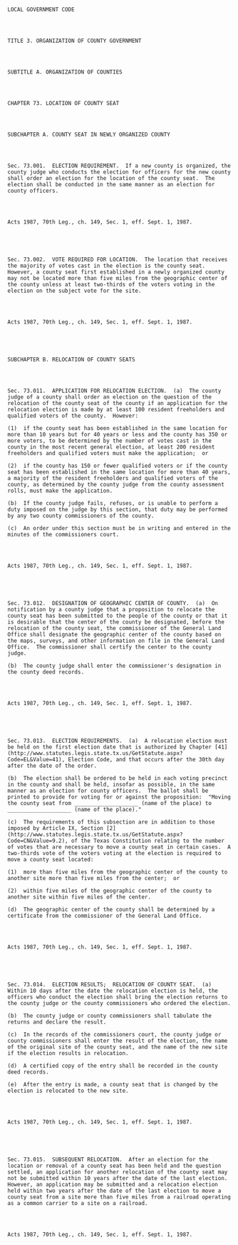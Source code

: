 ﻿
    
    
    	
    					
    
    
    LOCAL GOVERNMENT CODE
    
      
    
    
    TITLE 3. ORGANIZATION OF COUNTY GOVERNMENT
    
      
    
    
    SUBTITLE A. ORGANIZATION OF COUNTIES
    
      
    
    
    CHAPTER 73. LOCATION OF COUNTY SEAT
    
      
    
    
    SUBCHAPTER A. COUNTY SEAT IN NEWLY ORGANIZED COUNTY
    
      
    
    
    Sec. 73.001.  ELECTION REQUIREMENT.  If a new county is organized, the county judge who conducts the election for officers for the new county shall order an election for the location of the county seat.  The election shall be conducted in the same manner as an election for county officers.
    
    
    
    
    Acts 1987, 70th Leg., ch. 149, Sec. 1, eff. Sept. 1, 1987.
    
    
    
    
    
    Sec. 73.002.  VOTE REQUIRED FOR LOCATION.  The location that receives the majority of votes cast in the election is the county seat.  However, a county seat first established in a newly organized county may not be located more than five miles from the geographic center of the county unless at least two-thirds of the voters voting in the election on the subject vote for the site.
    
    
    
    
    Acts 1987, 70th Leg., ch. 149, Sec. 1, eff. Sept. 1, 1987.
    
    
    
    
    
    SUBCHAPTER B. RELOCATION OF COUNTY SEATS
    
      
    
    
    Sec. 73.011.  APPLICATION FOR RELOCATION ELECTION.  (a)  The county judge of a county shall order an election on the question of the relocation of the county seat of the county if an application for the relocation election is made by at least 100 resident freeholders and qualified voters of the county.  However:
    
    (1)  if the county seat has been established in the same location for more than 10 years but for 40 years or less and the county has 350 or more voters, to be determined by the number of votes cast in the county in the most recent general election, at least 200 resident freeholders and qualified voters must make the application;  or
    
    (2)  if the county has 150 or fewer qualified voters or if the county seat has been established in the same location for more than 40 years, a majority of the resident freeholders and qualified voters of the county, as determined by the county judge from the county assessment rolls, must make the application.
    
    (b)  If the county judge fails, refuses, or is unable to perform a duty imposed on the judge by this section, that duty may be performed by any two county commissioners of the county.
    
    (c)  An order under this section must be in writing and entered in the minutes of the commissioners court.
    
    
    
    
    Acts 1987, 70th Leg., ch. 149, Sec. 1, eff. Sept. 1, 1987.
    
    
    
    
    
    Sec. 73.012.  DESIGNATION OF GEOGRAPHIC CENTER OF COUNTY.  (a)  On notification by a county judge that a proposition to relocate the county seat has been submitted to the people of the county or that it is desirable that the center of the county be designated, before the relocation of the county seat, the commissioner of the General Land Office shall designate the geographic center of the county based on the maps, surveys, and other information on file in the General Land Office.  The commissioner shall certify the center to the county judge.
    
    (b)  The county judge shall enter the commissioner's designation in the county deed records.
    
    
    
    
    Acts 1987, 70th Leg., ch. 149, Sec. 1, eff. Sept. 1, 1987.
    
    
    
    
    
    Sec. 73.013.  ELECTION REQUIREMENTS.  (a)  A relocation election must be held on the first election date that is authorized by Chapter [41](http://www.statutes.legis.state.tx.us/GetStatute.aspx?Code=EL&Value=41), Election Code, and that occurs after the 30th day after the date of the order.
    
    (b)  The election shall be ordered to be held in each voting precinct in the county and shall be held, insofar as possible, in the same manner as an election for county officers.  The ballot shall be printed to provide for voting for or against the proposition:  "Moving the county seat from ____________________ (name of the place) to ____________________ (name of the place)."
    
    (c)  The requirements of this subsection are in addition to those imposed by Article IX, Section [2](http://www.statutes.legis.state.tx.us/GetStatute.aspx?Code=CN&Value=9.2), of the Texas Constitution relating to the number of votes that are necessary to move a county seat in certain cases.  A two-thirds vote of the voters voting at the election is required to move a county seat located:
    
    (1)  more than five miles from the geographic center of the county to another site more than five miles from the center;  or
    
    (2)  within five miles of the geographic center of the county to another site within five miles of the center.
    
    (d)  The geographic center of the county shall be determined by a certificate from the commissioner of the General Land Office.
    
    
    
    
    Acts 1987, 70th Leg., ch. 149, Sec. 1, eff. Sept. 1, 1987.
    
    
    
    
    
    Sec. 73.014.  ELECTION RESULTS;  RELOCATION OF COUNTY SEAT.  (a)  Within 10 days after the date the relocation election is held, the officers who conduct the election shall bring the election returns to the county judge or the county commissioners who ordered the election.
    
    (b)  The county judge or county commissioners shall tabulate the returns and declare the result.
    
    (c)  In the records of the commissioners court, the county judge or county commissioners shall enter the result of the election, the name of the original site of the county seat, and the name of the new site if the election results in relocation.
    
    (d)  A certified copy of the entry shall be recorded in the county deed records.
    
    (e)  After the entry is made, a county seat that is changed by the election is relocated to the new site.
    
    
    
    
    Acts 1987, 70th Leg., ch. 149, Sec. 1, eff. Sept. 1, 1987.
    
    
    
    
    
    Sec. 73.015.  SUBSEQUENT RELOCATION.  After an election for the location or removal of a county seat has been held and the question settled, an application for another relocation of the county seat may not be submitted within 10 years after the date of the last election.  However, an application may be submitted and a relocation election held within two years after the date of the last election to move a county seat from a site more than five miles from a railroad operating as a common carrier to a site on a railroad.
    
    
    
    
    Acts 1987, 70th Leg., ch. 149, Sec. 1, eff. Sept. 1, 1987.
    
    
    
    
    				
